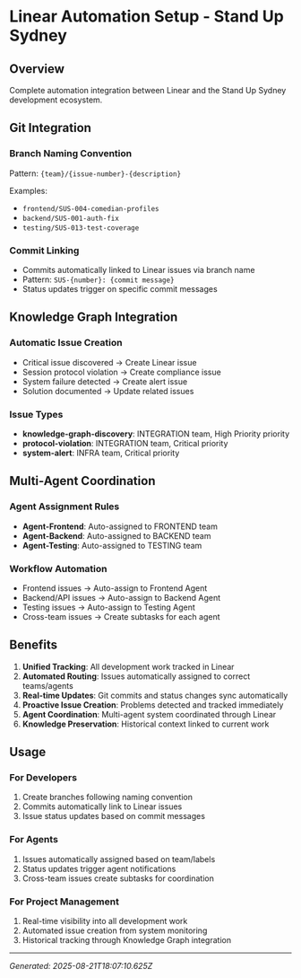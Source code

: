 # Linear Automation Setup - Stand Up Sydney

## Overview
Complete automation integration between Linear and the Stand Up Sydney development ecosystem.

## Git Integration

### Branch Naming Convention
Pattern: `{team}/{issue-number}-{description}`

Examples:
- `frontend/SUS-004-comedian-profiles`
- `backend/SUS-001-auth-fix`
- `testing/SUS-013-test-coverage`

### Commit Linking
- Commits automatically linked to Linear issues via branch name
- Pattern: `SUS-{number}: {commit message}`
- Status updates trigger on specific commit messages

## Knowledge Graph Integration

### Automatic Issue Creation
- Critical issue discovered → Create Linear issue
- Session protocol violation → Create compliance issue
- System failure detected → Create alert issue
- Solution documented → Update related issues

### Issue Types
- **knowledge-graph-discovery**: INTEGRATION team, High Priority priority
- **protocol-violation**: INTEGRATION team, Critical priority
- **system-alert**: INFRA team, Critical priority

## Multi-Agent Coordination

### Agent Assignment Rules
- **Agent-Frontend**: Auto-assigned to FRONTEND team
- **Agent-Backend**: Auto-assigned to BACKEND team
- **Agent-Testing**: Auto-assigned to TESTING team

### Workflow Automation
- Frontend issues → Auto-assign to Frontend Agent
- Backend/API issues → Auto-assign to Backend Agent
- Testing issues → Auto-assign to Testing Agent
- Cross-team issues → Create subtasks for each agent

## Benefits

1. **Unified Tracking**: All development work tracked in Linear
2. **Automated Routing**: Issues automatically assigned to correct teams/agents
3. **Real-time Updates**: Git commits and status changes sync automatically
4. **Proactive Issue Creation**: Problems detected and tracked immediately
5. **Agent Coordination**: Multi-agent system coordinated through Linear
6. **Knowledge Preservation**: Historical context linked to current work

## Usage

### For Developers
1. Create branches following naming convention
2. Commits automatically link to Linear issues
3. Issue status updates based on commit messages

### For Agents
1. Issues automatically assigned based on team/labels
2. Status updates trigger agent notifications
3. Cross-team issues create subtasks for coordination

### For Project Management
1. Real-time visibility into all development work
2. Automated issue creation from system monitoring
3. Historical tracking through Knowledge Graph integration

---
*Generated: 2025-08-21T18:07:10.625Z*
